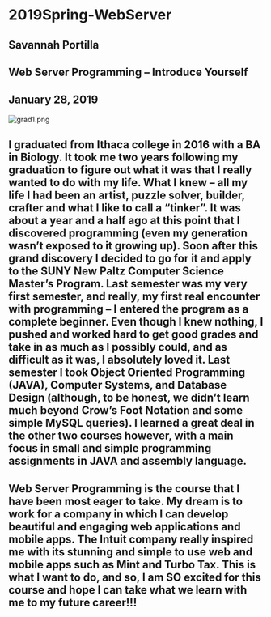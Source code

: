 # 2019Spring-WebServer

## Savannah Portilla
## Web Server Programming – Introduce Yourself
## January 28, 2019


![grad1.png](relative/path/to/img.jpg?raw=true "My-Photo")



## I graduated from Ithaca college in 2016 with a BA in Biology. It took me two years following my graduation to figure out what it was that I really wanted to do with my life. What I knew – all my life I had been an artist, puzzle solver, builder, crafter and what I like to call a “tinker”. It was about a year and a half ago at this point that I discovered programming (even my generation wasn’t exposed to it growing up). Soon after this grand discovery I decided to go for it and apply to the SUNY New Paltz Computer Science Master’s Program. Last semester was my very first semester, and really, my first real encounter with programming – I entered the program as a complete beginner. Even though I knew nothing, I pushed and worked hard to get good grades and take in as much as I possibly could, and as difficult as it was, I absolutely loved it. Last semester I took Object Oriented Programming (JAVA), Computer Systems, and Database Design (although, to be honest, we didn’t learn much beyond Crow’s Foot Notation and some simple MySQL queries). I learned a great deal in the other two courses however, with a main focus in small and simple programming assignments in JAVA and assembly language. 

## Web Server Programming is the course that I have been most eager to take. My dream is to work for a company in which I can develop beautiful and engaging web applications and mobile apps. The Intuit company really inspired me with its stunning and simple to use web and mobile apps such as Mint and Turbo Tax. This is what I want to do, and so, I am SO excited for this course and hope I can take what we learn with me to my future career!!! 
